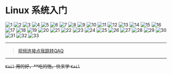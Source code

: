 # Linux 系统入门

![1](../../static/vision/1/1.PNG)
![2](../../static/vision/1/2.PNG)
![3](../../static/vision/1/3.PNG)
![4](../../static/vision/1/4.PNG)
![5](../../static/vision/1/5.PNG)
![6](../../static/vision/1/6.PNG)
![7](../../static/vision/1/7.PNG)
![8](../../static/vision/1/8.PNG)
![9](../../static/vision/1/9.PNG)
![10](../../static/vision/1/10.PNG)
![11](../../static/vision/1/11.PNG)
![12](../../static/vision/1/12.PNG)
![13](../../static/vision/1/13.PNG)
![14](../../static/vision/1/14.PNG)
![15](../../static/vision/1/15.PNG)
![16](../../static/vision/1/16.PNG)
![17](../../static/vision/1/17.PNG)
![18](../../static/vision/1/18.PNG)
![19](../../static/vision/1/19.PNG)
![20](../../static/vision/1/20.PNG)
![21](../../static/vision/1/20.PNG)
![22](../../static/vision/1/21.PNG)
![23](../../static/vision/1/22.PNG)
![24](../../static/vision/1/23.PNG)
![25](../../static/vision/1/24.PNG)
![26](../../static/vision/1/25.PNG)
![27](../../static/vision/1/27.PNG)
![28](../../static/vision/1/28.PNG)
![29](../../static/vision/1/29.PNG)
![30](../../static/vision/1/30.PNG)
![31](../../static/vision/1/31.PNG)
![32](../../static/vision/1/32.PNG)
![33](../../static/vision/1/33.PNG)

* * *
> [视频连接点我跳转QAQ](https://www.bilibili.com/video/BV1AP4y1m73x/?spm_id_from=333.999.0.0)

* * * 
~~`Kail` 用的好，**吃的饱。快来学 `Kail`~~